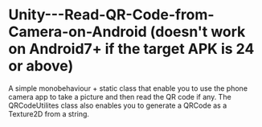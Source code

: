 # Unity---Read-QR-Code-from-Camera-on-Android (doesn't work on Android7+ if the target APK is 24 or above)
A simple monobehaviour + static class that enable you to use the phone camera app to take a picture and then read the QR code if any. The QRCodeUtilites class also enables you to generate a QRCode as a Texture2D from a string.
